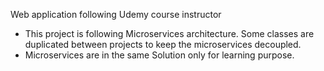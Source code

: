 Web application following Udemy course instructor

* This project is following Microservices architecture. Some classes are duplicated between projects to keep the microservices decoupled.
* Microservices are in the same Solution only for learning purpose.